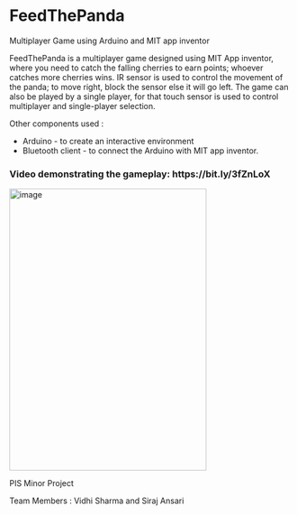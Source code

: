 # FeedThePanda
Multiplayer Game using Arduino and MIT app inventor

FeedThePanda is a multiplayer game designed using MIT App inventor, where you need to catch the falling cherries to earn points; whoever catches more cherries wins. IR sensor is used to control the movement of the panda; to move right, block the sensor else it will go left. The game can also be played by a single player, for that touch sensor is used to control multiplayer and single-player selection. 

Other components used :
* Arduino - to create an interactive environment
* Bluetooth client - to connect the Arduino with MIT app inventor.


<h3> Video demonstrating the gameplay: https://bit.ly/3fZnLoX </h3>

<img width="350" height="500" alt="image" src="https://user-images.githubusercontent.com/66681287/119260901-8acb6f80-bbf2-11eb-89fe-0df70dc9a051.png">


PIS Minor Project

Team Members : Vidhi Sharma and Siraj Ansari
